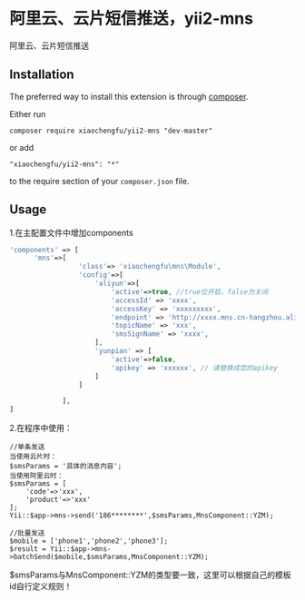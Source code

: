 阿里云、云片短信推送，yii2-mns
=======================
阿里云、云片短信推送

Installation
------------

The preferred way to install this extension is through [composer](http://getcomposer.org/download/).

Either run

```
composer require xiaochengfu/yii2-mns "dev-master"
```

or add

```
"xiaochengfu/yii2-mns": "*"
```

to the require section of your `composer.json` file.


Usage
-----

1.在主配置文件中增加components
```php
'components' => [
      'mns'=>[
                 'class'=> 'xiaochengfu\mns\Module',
                 'config'=>[
                     'aliyun'=>[
                         'active'=>true, //true位开启，false为关闭
                         'accessId' => 'xxxx',
                         'accessKey' => 'xxxxxxxxx',
                         'endpoint' => 'http://xxxx.mns.cn-hangzhou.aliyuncs.com/',
                         'topicName' => 'xxx',
                         'smsSignName' => 'xxxx',
                     ],
                     'yunpian' => [
                         'active'=>false,
                         'apikey' => 'xxxxxx', // 请替换成您的apikey
                     ]
                 ]

             ],
]
```
2.在程序中使用：
```
//单条发送
当使用云片时：
$smsParams = '具体的消息内容';
当使用阿里云时：
$smsParams = [
    'code'=>'xxx',
    'product'=>'xxx'
];
Yii::$app->mns->send('186********',$smsParams,MnsComponent::YZM);

//批量发送
$mobile = ['phone1','phone2','phone3'];
$result = Yii::$app->mns->batchSend($mobile,$smsParams,MnsComponent::YZM);
```
$smsParams与MnsComponent::YZM的类型要一致，这里可以根据自己的模板id自行定义规则！
